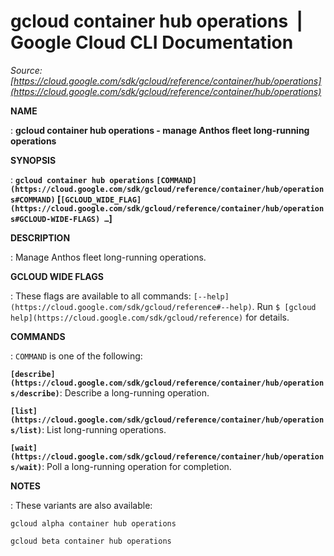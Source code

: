 # gcloud container hub operations  |  Google Cloud CLI Documentation

*Source: [https://cloud.google.com/sdk/gcloud/reference/container/hub/operations](https://cloud.google.com/sdk/gcloud/reference/container/hub/operations)*

**NAME**

: **gcloud container hub operations - manage Anthos fleet long-running operations**

**SYNOPSIS**

: **`gcloud container hub operations` `[COMMAND](https://cloud.google.com/sdk/gcloud/reference/container/hub/operations#COMMAND)` [`[GCLOUD_WIDE_FLAG](https://cloud.google.com/sdk/gcloud/reference/container/hub/operations#GCLOUD-WIDE-FLAGS) …`]**

**DESCRIPTION**

: Manage Anthos fleet long-running operations.

**GCLOUD WIDE FLAGS**

: These flags are available to all commands: `[--help](https://cloud.google.com/sdk/gcloud/reference#--help)`.
Run `$ [gcloud help](https://cloud.google.com/sdk/gcloud/reference)` for details.

**COMMANDS**

: ``COMMAND`` is one of the following:

**`[describe](https://cloud.google.com/sdk/gcloud/reference/container/hub/operations/describe)`**:
Describe a long-running operation.

**`[list](https://cloud.google.com/sdk/gcloud/reference/container/hub/operations/list)`**:
List long-running operations.

**`[wait](https://cloud.google.com/sdk/gcloud/reference/container/hub/operations/wait)`**:
Poll a long-running operation for completion.

**NOTES**

: These variants are also available:

```
gcloud alpha container hub operations
```

```
gcloud beta container hub operations
```